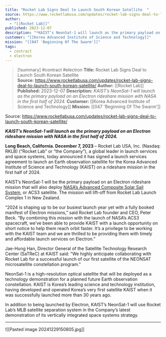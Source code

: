 ```yaml
---
title: "Rocket Lab Signs Deal to Launch South Korean Satellite  "
source: https://www.rocketlabusa.com/updates/rocket-lab-signs-deal-to-launch-south-korean-satellite/
author:
  - "[[Rocket Lab]]"
published: 2023-12-07
description: "*KAIST’s NeonSat-1 will launch as the primary payload on an Electron rideshare mission with NASA in the first half of 2024.*"
customer: "[[Korea Advanced Institute of Science and Technology]]"
mission: "[[047 'Beginning Of The Swarm']]"
tags:
  - contract
  - electron
---
```

>[!summary]
#contract #electron
**Title:** Rocket Lab Signs Deal to Launch South Korean Satellite  
**Source:** https://www.rocketlabusa.com/updates/rocket-lab-signs-deal-to-launch-south-korean-satellite/
**Author:** [[Rocket Lab]]
**Published:** 2023-12-07
**Description:** *KAIST’s NeonSat-1 will launch as the primary payload on an Electron rideshare mission with NASA in the first half of 2024.*
**Customer:** [[Korea Advanced Institute of Science and Technology]]
**Mission:** [[047 'Beginning Of The Swarm']]

Source: https://www.rocketlabusa.com/updates/rocket-lab-signs-deal-to-launch-south-korean-satellite/

***KAIST’s NeonSat-1 will launch as the primary payload on an Electron rideshare mission with NASA in the first half of 2024.***

**Long Beach, California. December 7, 2023** – Rocket Lab USA, Inc. (Nasdaq: RKLB) (“Rocket Lab” or “the Company”), a global leader in launch services and space systems, today announced it has signed a launch services agreement to launch an Earth observation satellite for the Korea Advanced Institute of Science and Technology (KAIST) on a rideshare mission in the first half of 2024.

KAIST’s NeonSat-1 will be the primary payload on an Electron rideshare mission that will also deploy [NASA’s Advanced Composite Solar Sail System](https://www.nasa.gov/smallspacecraft/what-is-acs3/), or ACS3 satellite. The mission will lift-off from Rocket Lab Launch Complex 1 in New Zealand.

“2024 is shaping up to be our busiest launch year yet with a fully booked manifest of Electron missions,” said Rocket Lab founder and CEO, Peter Beck. “By combining this mission with the launch of NASA’s ACS3 spacecraft, we’ve been able to provide KAIST with a launch opportunity on short notice to help them reach orbit faster. It’s a privilege to be working with the KAIST team and we are thrilled to be providing them with timely and affordable launch services on Electron.”

Jae-Hung Han, Director General of the Satellite Technology Research Center (SaTReC) at KAIST said: "We highly anticipate collaborating with Rocket Lab for a successful launch of our first satellite of the NEONSAT microsatellite constellation program."

NeonSat-1 is a high-resolution optical satellite that will be deployed as a technology demonstration for a planned future Earth observation constellation. KAIST is Korea’s leading science and technology institution, having developed and operated Korea’s very first satellite KAIST when it was successfully launched more than 30 years ago.

In addition to being launched by Electron, KAIST’s NeonSat-1 will use Rocket Lab’s MLB satellite separation system in the Company’s latest demonstration of its vertically integrated space systems strategy.

---

![[Pasted image 20241229150805.jpg]]